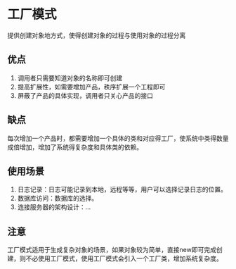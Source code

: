 # 工厂模式
提供创建对象地方式，使得创建对象的过程与使用对象的过程分离

## 优点
1. 调用者只需要知道对象的名称即可创建
2. 提高扩展性，如需要增加产品，秩序扩展一个工程即可
3. 屏蔽了产品的具体实现，调用者只关心产品的接口

## 缺点
每次增加一个产品时，都需要增加一个具体的类和对应得工厂，使系统中类得数量成倍增加，增加了系统得复杂度和具体类的依赖。

## 使用场景
1. 日志记录：日志可能记录到本地，远程等等，用户可以选择记录日志的位置。
2. 数据库访问：数据库的选择。
3. 连接服务器的架构设计：...
   
## 注意
工厂模式适用于生成复杂对象的场景，如果对象较为简单，直接new即可完成创建，则不必使用工厂模式，使用工厂模式会引入一个工厂类，增加系统复杂度。